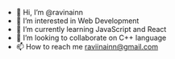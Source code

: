 - 👋 Hi, I’m @ravinainn
- 👀 I’m interested in Web Development
- 🌱 I’m currently learning JavaScript and React
- 💞️ I’m looking to collaborate on C++ language
- 📫 How to reach me raviinainn@gmail.com

<!---
ravinainn/ravinainn is a ✨ special ✨ repository because its `README.md` (this file) appears on your GitHub profile.
You can click the Preview link to take a look at your changes.
--->
